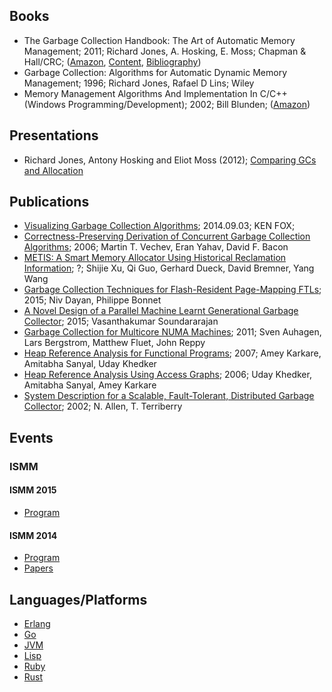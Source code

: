 ## Books

* The Garbage Collection Handbook: The Art of Automatic Memory Management; 2011; Richard Jones, A. Hosking, E. Moss; Chapman & Hall/CRC; ([Amazon](http://www.amazon.com/The-Garbage-Collection-Handbook-Management/dp/1420082795), [Content](The_Garbage_Collection_Handbook.pdf), [Bibliography](http://www.cs.kent.ac.uk/people/staff/rej/gcbib/))
* Garbage Collection: Algorithms for Automatic Dynamic Memory Management; 1996; Richard Jones, Rafael D Lins; Wiley
* Memory Management Algorithms And Implementation In C/C++ (Windows Programming/Development); 2002; Bill Blunden; ([Amazon](http://www.amazon.com/Management-Algorithms-Implementation-Programming-Development/dp/1556223471/ref=sr_1_fkmr0_1?ie=UTF8&qid=1443767274&sr=8-1-fkmr0&keywords=Memory+Management+Algorithms+and+Implementation+in+Cpp)) 

## Presentations

* Richard Jones, Antony Hosking and Eliot Moss (2012); [Comparing GCs and Allocation](http://www.cs.tau.ac.il/~maon/teaching/2014-2015/seminar/seminar1415a-lec4-comparison-allocation.pdf)

## Publications

* [Visualizing Garbage Collection Algorithms](http://spin.atomicobject.com/2014/09/03/visualizing-garbage-collection-algorithms/); 2014.09.03; KEN FOX;
* [Correctness-Preserving Derivation of Concurrent Garbage Collection Algorithms](https://www.dropbox.com/s/pec6c48x7l2pq9l/Correctness-Preserving%20Derivation%20of%20Concurrent%20Garbage%20Collection%20Algorithms.pdf?dl=1); 2006; Martin T. Vechev, Eran Yahav, David F. Bacon
* [METIS: A Smart Memory Allocator Using Historical Reclamation Information](https://www.dropbox.com/s/ndc4xes72kt3fdz/METIS%20A%20Smart%20Memory%20Allocator%20Using%20Historical%20Reclamation%20Information.pdf?dl=1); ?; Shijie Xu, Qi Guo, Gerhard Dueck, David Bremner, Yang Wang
* [Garbage Collection Techniques for Flash-Resident Page-Mapping FTLs](https://www.dropbox.com/s/tcjftztvz6hoqdh/Garbage%20Collection%20Techniques%20for%20Flash-Resident%20Page-Mapping%20FTLs.pdf?dl=1); 2015; Niv Dayan, Philippe Bonnet
* [A Novel Design of a Parallel Machine Learnt Generational Garbage Collector](https://www.dropbox.com/s/5ko4odjjk60of71/A%20Novel%20Design%20of%20a%20Parallel%20Machine%20Learnt%20Generational%20Garbage%20Collector.pdf?dl=1); 2015; Vasanthakumar Soundararajan
* [Garbage Collection for Multicore NUMA Machines](https://www.dropbox.com/s/24ejn6qkzbwhv6g/Garbage%20Collection%20for%20Multicore%20NUMA%20Machines.pdf?dl=1); 2011; Sven Auhagen, Lars Bergstrom, Matthew Fluet, John Reppy
* [Heap Reference Analysis for Functional Programs](https://www.dropbox.com/s/4hgbsdqv6hlg5q7/Heap%20Reference%20Analysis%20for%20Functional%20Programs.pdf?dl=1); 2007; Amey Karkare, Amitabha Sanyal, Uday Khedker
* [Heap Reference Analysis Using Access Graphs](https://www.dropbox.com/s/2mc8zc4ylayofa3/Heap%20Reference%20Analysis%20Using%20Access%20Graphs.pdf?dl=1); 2006; Uday Khedker, Amitabha Sanyal, Amey Karkare
* [System Description for a Scalable, Fault-Tolerant, Distributed Garbage Collector](https://www.dropbox.com/s/ipc0z7n5i6891rz/System%20Description%20for%20a%20Scalable%2C%20Fault-Tolerant%2C%20Distributed%20Garbage%20Collector.pdf?dl=1); 2002; N. Allen, T. Terriberry


## Events
### ISMM
#### ISMM 2015
* [Program](http://conf.researchr.org/program/ismm-2015/program-ismm-2015)


#### ISMM 2014
* [Program](http://ismm2014.cs.tufts.edu/toc.html)
* [Papers](http://dl.acm.org/citation.cfm?id=2602988)


## Languages/Platforms
* [Erlang](https://github.com/memgc/docs/tree/master/lanuages/erlang)
* [Go](https://github.com/memgc/docs/tree/master/lanuages/golang)
* [JVM](https://github.com/memgc/docs/tree/master/lanuages/java)
* [Lisp](https://github.com/memgc/docs/tree/master/lanuages/lisp)
* [Ruby](https://github.com/memgc/docs/tree/master/lanuages/ruby)
* [Rust](https://github.com/memgc/docs/tree/master/lanuages/rust)
